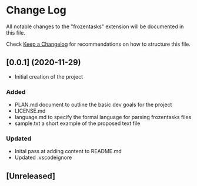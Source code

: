 # Change Log

All notable changes to the "frozentasks" extension will be documented in this file.

Check [Keep a Changelog](http://keepachangelog.com/) for recommendations on how to structure this file.

## [0.0.1] (2020-11-29)

- Initial creation of the project

### Added

- PLAN.md document to outline the basic dev goals for the project
- LICENSE.md
- language.md to specify the formal language for parsing frozentasks files
- sample.txt a short example of the proposed text file

### Updated

- Inital pass at adding content to README.md
- Updated .vscodeignore

## [Unreleased]
